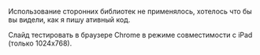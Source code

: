 Использование сторонних библиотек не применялось, хотелось что бы вы видели, как я пишу ативный код.


Слайд тестировать в браузере Chrome в режиме совместимости с iPad (только 1024x768).
